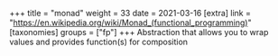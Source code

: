 +++
title = "monad"
weight = 33
date = 2021-03-16
[extra]
link = "https://en.wikipedia.org/wiki/Monad_(functional_programming)"
[taxonomies]
groups = ["fp"]
+++
Abstraction that allows you to wrap values and provides function(s) for composition

